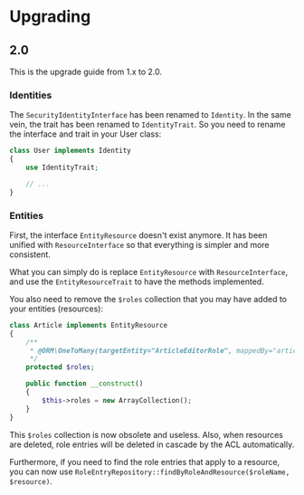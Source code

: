 # Upgrading

## 2.0

This is the upgrade guide from 1.x to 2.0.

### Identities

The `SecurityIdentityInterface` has been renamed to `Identity`. In the same vein, the trait has been
renamed to `IdentityTrait`. So you need to rename the interface and trait in your User class:

```php
class User implements Identity
{
    use IdentityTrait;

    // ...
}
```

### Entities

First, the interface `EntityResource` doesn't exist anymore. It has been unified with `ResourceInterface`
so that everything is simpler and more consistent.

What you can simply do is replace `EntityResource` with `ResourceInterface`, and use the
`EntityResourceTrait` to have the methods implemented.

You also need to remove the `$roles` collection that you may have added to your entities (resources):

```php
class Article implements EntityResource
{
    /**
     * @ORM\OneToMany(targetEntity="ArticleEditorRole", mappedBy="article", cascade={"remove"})
     */
    protected $roles;

    public function __construct()
    {
        $this->roles = new ArrayCollection();
    }
}
```

This `$roles` collection is now obsolete and useless. Also, when resources are deleted, role entries will
be deleted in cascade by the ACL automatically.

Furthermore, if you need to find the role entries that apply to a resource, you can now use
`RoleEntryRepository::findByRoleAndResource($roleName, $resource)`.
